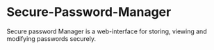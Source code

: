 # Secure-Password-Manager
Secure password Manager is a web-interface for storing, viewing and modifying passwords securely.
